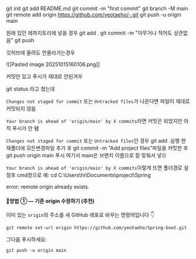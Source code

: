 

git init
git add README.md
git commit -m "first commit"
git branch -M main
git remote add origin https://github.com/yeotaeho/-.git
git push -u origin main

원래 있던 레파지토리에 넣을 경우
git add .
git commit -m "아무거나 적어도 상관없음"
git push 

깃허브에 올려도 안올라가는경우

![[Pasted image 20251015160106.png]]

커밋만 있고 푸시가 재대로 안된겨우

git status 라고 쳤는데

`Changes not staged for commit` 또는 `Untracked files`가 나온다면 파일이 재대로 커밋되지 않음

`Your branch is ahead of 'origin/main' by X commits`라면 커밋은 되었지만 아직 푸시가 안 됌



`Changes not staged for commit` 또는 `Untracked files`인 경우 git add .실행 현재폴더에 모든변경파일 추가 후
git commit -m "Add project files"파일을 커밋한 후 git push origin main 푸시 여기서 main은 브랜치 이름으로 잘 맞춰서 넣으


`Your branch is ahead of 'origin/main' by X commits`이렇게 뜨면 폴더경로 설정후 cmd창으로 
예: cd C:\Users\hi\Documents\project\Spring




error: remote origin already exists.

#### 🔹방법 ① — 기존 origin 수정하기 (추천)

이미 있는 `origin`의 주소를 새 GitHub 레포로 바꾸는 명령어입니다 👇

`git remote set-url origin https://github.com/yeotaeho/Spring-boot.git`

그다음 푸시하세요:

`git push -u origin main`
